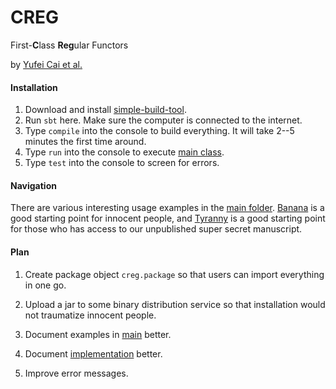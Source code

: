 # CREG

First-**C**lass **Reg**ular Functors

by [Yufei Cai et al.][project]


#### Installation

1. Download and install [simple-build-tool][sbt].
2. Run `sbt` here. Make sure the computer is connected to the internet.
3. Type `compile` into the console to build everything.
   It will take 2--5 minutes the first time around.
4. Type `run` into the console to execute [main class][tyranny].
5. Type `test` into the console to screen for errors.


#### Navigation

There are various interesting usage examples in the [main folder][main].
[Banana][banana] is a good starting point for innocent people,
and [Tyranny][tyranny] is a good starting point for those who has
access to our unpublished super secret manuscript.

#### Plan

1. Create package object `creg.package` so that users can import
   everything in one go.

2. Upload a jar to some binary distribution service so that
   installation would not traumatize innocent people.

3. Document examples in [main][main] better.

4. Document [implementation][macros] better.

5. Improve error messages.


[sbt]:      http://www.scala-sbt.org/
[tyranny]:  main/TyrannyOfTheDominantFunctor.scala
[main]:     main/
[project]:  http://ps.informatik.uni-tuebingen.de/research/functors/
[banana]:   main/Banana.scala
[macros]:   macros
